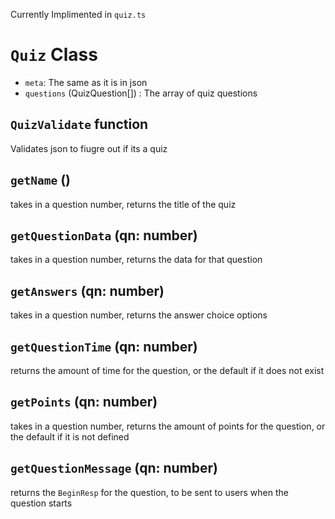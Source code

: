 Currently Implimented in `quiz.ts`

# `Quiz` Class
- `meta`: The same as it is in json
- `questions` (QuizQuestion[]) : The array of quiz questions



## `QuizValidate` function
Validates json to fiugre out if its a quiz

## `getName` ()
takes in a question number, returns the title of the quiz

## `getQuestionData` (qn: number)
takes in a question number, returns the data for that question

## `getAnswers` (qn: number)
takes in a question number, returns the answer choice options

## `getQuestionTime` (qn: number)
returns the amount of time for the question, or the default if it does not exist

## `getPoints` (qn: number)
takes in a question number, returns the amount of points for the question, or the default if it is not defined

## `getQuestionMessage` (qn: number)
returns the `BeginResp` for the question, to be sent to users when the question starts


